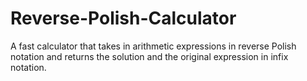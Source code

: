 # Reverse-Polish-Calculator
A fast calculator that takes in arithmetic expressions in reverse Polish notation and returns the solution and the original expression in infix notation.
